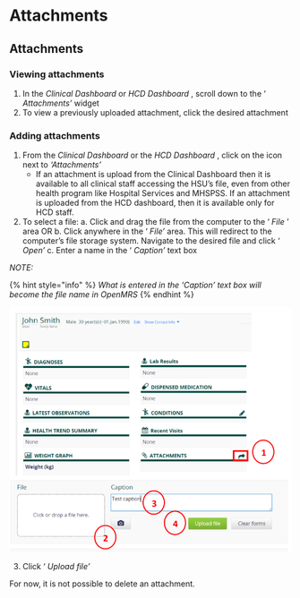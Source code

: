 # Attachments

## Attachments

### Viewing attachments

1. In the _Clinical Dashboard_ or _HCD Dashboard_ , scroll down to the ‘ _Attachments’_ widget
2. To view a previously uploaded attachment, click the desired attachment



### Adding attachments

1. From the _Clinical Dashboard_ or the _HCD Dashboard_ , click on the icon next to _‘Attachments’_
   * If an attachment is upload from the Clinical Dashboard then it is available to all clinical staff accessing the HSU’s file, even from other health program like Hospital Services and MHSPSS. If an attachment is uploaded from the HCD dashboard, then it is available only for HCD staff.
2. To select a file: a. Click and drag the file from the computer to the ‘ _File_ ’ area OR b. Click anywhere in the ‘ _File’_ area. This will redirect to the computer’s file storage system. Navigate to the desired file and click ‘ _Open’_ c. Enter a name in the ‘ _Caption’_ text box

_NOTE:_&#x20;

{% hint style="info" %}
_What is entered in the ‘Caption’ text box will become the file name in OpenMRS_
{% endhint %}

![](<../../.gitbook/assets/image (159).png>)

3. Click ‘ _Upload file’_



For now, it is not possible to delete an attachment.
